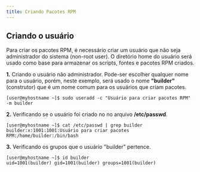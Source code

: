 ```yaml
---
title: Criando Pacotes RPM
---
```


## Criando o usuário

Para criar os pacotes RPM, é necessário criar um usuário que não seja administrador do sistema (non-root user). O diretório home do usuário será usado como base para armazenar os scripts, fontes e pacotes RPM criados.

**1.** Criando o usuário não administrador. Pode-ser escolher qualquer nome para o usuário, porém, neste exemplo, será usado o nome **"builder"** (construtor) que é um nome comum para os usuários que criam pacotes.

```shell
[user@myhostname ~]$ sudo useradd -c "Usuário para criar pacotes RPM" -m builder
```

**2.** Verificando se o usuário foi criado no no arquivo **/etc/passwd**.

```shell
[user@myhostname ~]$ cat /etc/passwd | grep builder
builder:x:1001:1001:Usuário para criar pacotes RPM:/home/builder:/bin/bash
```

**3.** Verificando os grupos que o usuário "builder" pertence.

```shell
[user@myhostname ~]$ id builder
uid=1001(builder) gid=1001(builder) groups=1001(builder)
```

